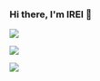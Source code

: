 ### Hi there, I'm IREI 👋

<p align="left">
<!--   <a href="http://twitter.com/irei_dev">
    <img height="20" src="https://img.shields.io/twitter/follow/irei?label=Twitter&logo=twitter&style=flat" />
  </a> -->
<!--   <a href="https://github.com/tnccc/tnccc">
    <img src="https://komarev.com/ghpvc/?username=tnccc" alt="tnccc" />
  </a> -->
 
![](http://github-profile-summary-cards.vercel.app/api/cards/profile-details?username=tnccc&theme=discord_old_blurple)

![](http://github-profile-summary-cards.vercel.app/api/cards/repos-per-language?username=tnccc&theme=discord_old_blurple)

![](http://github-profile-summary-cards.vercel.app/api/cards/productive-time?username=tnccc&theme=discord_old_blurple&utcOffset=8)
<!--
**tnccc/tnccc** is a ✨ _special_ ✨ repository because its `README.md` (this file) appears on your GitHub profile.

Here are some ideas to get you started:

- 🔭 I’m currently working on ...
- 🌱 I’m currently learning ...
- 👯 I’m looking to collaborate on ...
- 🤔 I’m looking for help with ...
- 💬 Ask me about ...
- 📫 How to reach me: ...
- 😄 Pronouns: ...
- ⚡ Fun fact: ...
-->
